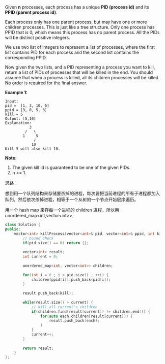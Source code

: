 Given **n** processes, each process has a unique **PID (process id)** and its **PPID (parent process id)**.

Each process only has one parent process, but may have one or more children processes. This is just like a tree structure. Only one process has PPID that is 0, which means this process has no parent process. All the PIDs will be distinct positive integers.

We use two list of integers to represent a list of processes, where the first list contains PID for each process and the second list contains the corresponding PPID.

Now given the two lists, and a PID representing a process you want to kill, return a list of PIDs of processes that will be killed in the end. You should assume that when a process is killed, all its children processes will be killed. No order is required for the final answer.

**Example 1:**

```
Input: 
pid =  [1, 3, 10, 5]
ppid = [3, 0, 5, 3]
kill = 5
Output: [5,10]
Explanation: 
           3
         /   \
        1     5
             /
            10
Kill 5 will also kill 10.

```

**Note:**

1. The given kill id is guaranteed to be one of the given PIDs.
2. n >= 1.



思路：

想到用一个队列结构来存储要杀掉的进程，每次要把当前进程的所有子进程都加入队列，然后依次杀掉进程，相等于一个从树的一个节点开始层序遍历。

用一个 hash map 来存每一个进程的 children 进程，所以用 unordered_map\<int,vector\<int\>\>,



```c++
class Solution {
public:
    vector<int> killProcess(vector<int>& pid, vector<int>& ppid, int kill) {
        // bound check
        if(pid.size() == 0) return {};
        
        vector<int> result;
        int current = 0;
        
        unordered_map<int, vector<int>> children;
        
        for(int i = 0 ; i < pid.size() ; ++i) {
            children[ppid[i]].push_back(pid[i]);
        }
        
        result.push_back(kill);
        
        while(result.size() > current) {
            // kill all current's children
            if(children.find(result[current]) != children.end()) {
                for(auto each:children[result[current]]) {
                    result.push_back(each);
                }
            }
            current++;
        }
        
        return result;
    }
};
```

